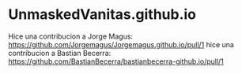 # UnmaskedVanitas.github.io
Hice una contribucion a Jorge Magus:
https://github.com/Jorgemagus/Jorgemagus.github.io/pull/1
hice una contribucion a Bastian Becerra:
https://github.com/BastianBecerra/bastianbecerra-github.io/pull/1
